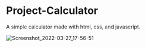 # Project-Calculator
A simple calculator made with html, css, and javascript.

![Screenshot_2022-03-27_17-56-51](https://user-images.githubusercontent.com/96022576/160289934-004cf987-39ab-4ba0-9423-e04ad713160b.png)
